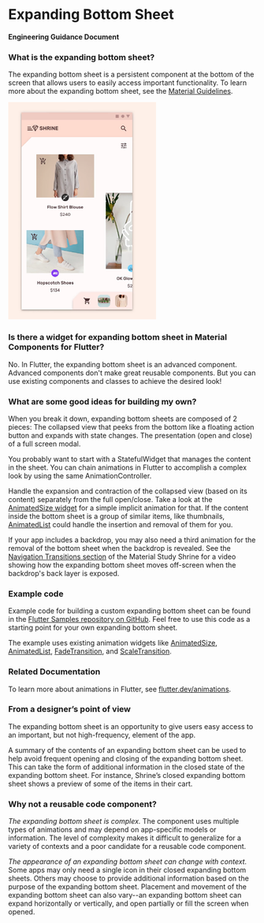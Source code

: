 # Expanding Bottom Sheet
#### Engineering Guidance Document

### What is the expanding bottom sheet?
The expanding bottom sheet is a persistent component at the bottom of the screen that allows users to easily access important functionality. To learn more about the expanding bottom sheet, see the [Material Guidelines](https://material.io/design/components/sheets-bottom.html#expanding-bottom-sheet).

<img src="resources/shrine-expanding-bottom-sheet.png" alt="Expanding bottom sheet in Shrine Material Study" width="300">

### Is there a widget for expanding bottom sheet in Material Components for Flutter?
No. In Flutter, the expanding bottom sheet is an advanced component. Advanced components don't make great reusable components. But you can use existing components and classes to achieve the desired look!

### What are some good ideas for building my own?
When you break it down, expanding bottom sheets are composed of 2 pieces: 
The collapsed view that peeks from the bottom like a floating action button and expands with state changes.
The presentation (open and close) of a full screen modal.

You probably want to start with a StatefulWidget that manages the content in the sheet. You can chain animations in Flutter to accomplish a complex look by using the same AnimationController. 

Handle the expansion and contraction of the collapsed view (based on its content) separately from the full open/close. Take a look at the [AnimatedSize widget](https://docs.flutter.dev/flutter/widgets/AnimatedSize-class.html) for a simple implicit animation for that. If the content inside the bottom sheet is a group of similar items, like thumbnails, [AnimatedList](https://docs.flutter.dev/flutter/widgets/AnimatedList-class.html) could handle the insertion and removal of them for you.

If your app includes a backdrop, you may also need a third animation for the removal of the bottom sheet when the backdrop is revealed. See the [Navigation Transitions section](https://material.io/design/material-studies/shrine.html#product-architecture) of the Material Study Shrine for a video showing how the expanding bottom sheet moves off-screen when the backdrop's back layer is exposed.

### Example code
Example code for building a custom expanding bottom sheet can be found in the [Flutter Samples repository on GitHub](https://github.com/flutter/gallery/tree/master/lib/studies/shrine). Feel free to use this code as a starting point for your own expanding bottom sheet.

The example uses existing animation widgets like [AnimatedSize](https://docs.flutter.dev/flutter/widgets/AnimatedSize-class.html), [AnimatedList](https://docs.flutter.dev/flutter/widgets/AnimatedList-class.html), [FadeTransition](https://docs.flutter.dev/flutter/widgets/FadeTransition-class.html), and [ScaleTransition](https://docs.flutter.dev/flutter/widgets/ScaleTransition-class.html).

### Related Documentation
To learn more about animations in Flutter, see [flutter.dev/animations](flutter.dev/animations).

### From a designer’s point of view
The expanding bottom sheet is an opportunity to give users easy access to an important, but not high-frequency, element of the app.

A summary of the contents of an expanding bottom sheet can be used to help avoid frequent opening and closing of the expanding bottom sheet. This can take the form of additional information in the closed state of the expanding bottom sheet. For instance, Shrine’s closed expanding bottom sheet shows a preview of some of the items in their cart. 

### Why not a reusable code component?
_The expanding bottom sheet is complex._ The component uses multiple types of animations and may depend on app-specific models or information. The level of complexity makes it difficult to generalize for a variety of contexts and a poor candidate for a reusable code component.

_The appearance of an expanding bottom sheet can change with context._
Some apps may only need a single icon in their closed expanding bottom sheets. Others may choose to provide additional information based on the purpose of the expanding bottom sheet. 
Placement and movement of the expanding bottom sheet can also vary--an expanding bottom sheet can expand horizontally or vertically, and open partially or fill the screen when opened. 
